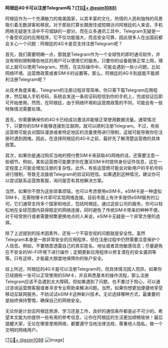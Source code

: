 **阿根廷4G卡可以注册Telegram吗？[[TG💪+ @esim1088](https://t.me/s/esim1088)]**

阿根廷作为一个充满魅力的南美国家，以其丰富的文化、热情的人民和独特的风景吸引着无数游客和移民。对于那些打算长期居住或短期访问阿根廷的人来说，手机网络无疑是生活中不可或缺的一部分。而在众多通讯工具中，Telegram无疑是一个备受欢迎的应用程序。它不仅功能强大，而且安全可靠，因此很多人在出国前都会关心一个问题：阿根廷的4G卡是否支持注册Telegram呢？

首先，我们需要明确一点，那就是Telegram作为一个全球性的即时通讯软件，并没有特别限制哪些地区的用户可以使用它的服务。只要你的设备能够正常上网，理论上就可以使用Telegram。然而，在实际操作中，可能会遇到一些小问题，比如网络环境、运营商政策或者SIM卡的设置等。那么，阿根廷的4G卡到底能不能顺利注册Telegram呢？

从技术角度来看，Telegram的注册过程非常简单。你只需下载Telegram应用程序，然后输入手机号码，系统会发送一条验证码短信到你的手机上，完成验证后即可开始使用。然而，在阿根廷，由于网络环境和运营商政策的不同，可能会有一些特殊情况需要处理。

首先，你需要确保你的4G卡已经成功激活并能够正常使用数据流量。通常情况下，只要你的SIM卡能够连接到互联网，就可以顺利注册Telegram。不过，有些运营商可能会对国际漫游或者特定地区的流量使用进行限制，这就可能导致你在注册时遇到困难。因此，在选择阿根廷的4G卡之前，最好先了解清楚运营商的具体政策。

其次，如果你是通过购买当地的预付费SIM卡来获取4G网络的话，还需要注意一些细节。例如，某些运营商可能要求你在激活SIM卡时提供身份证件信息，这在一定程度上可能会增加注册的复杂性。此外，有些运营商可能会对新用户的手机号码进行限制，导致无法接收Telegram的验证码短信。如果遇到这种情况，建议你可以尝试联系运营商客服，询问是否有其他解决方案。

当然，如果你不想为这些琐事烦恼，也可以考虑使用eSIM卡。eSIM卡是一种虚拟SIM卡，无需物理卡片即可实现网络连接。目前市面上有许多提供eSIM服务的公司，它们通常支持多个国家和地区，包括阿根廷。通过这些公司的服务，你可以轻松地在全球范围内获得稳定的网络连接，同时避免了传统SIM卡带来的种种不便。对于经常旅行或者需要频繁更换地点的人来说，eSIM卡无疑是一个非常方便的选择。

除了上述提到的技术因素外，还有一个不容忽视的问题就是安全性。虽然Telegram本身是一款非常安全的应用程序，但在注册过程中仍然需要注意保护个人信息。例如，不要随意透露自己的真实姓名、地址或者其他敏感信息；尽量避免在不安全的Wi-Fi环境下进行操作；定期更新应用程序以修复潜在的安全漏洞等等。只有这样，才能最大限度地保障你的账户安全。

综上所述，阿根廷的4G卡是可以注册Telegram的，但具体情况因人而异。如果你已经拥有一张可以正常使用的SIM卡，并且熟悉基本的操作流程，那么注册Telegram应该不会遇到太大障碍。但如果遇到了问题，也不要过于担心，可以通过咨询运营商客服或者寻求专业帮助来解决问题。当然，如果你想更加便捷地享受移动互联网服务，不妨试试eSIM卡这种新兴技术。无论选择哪种方式，最重要的是始终保持警惕，确保自己的网络安全。

无论你是计划去阿根廷旅游、学习还是工作，良好的通信条件都是必不可少的。希望本文能为你提供一些有用的参考信息，让你在阿根廷的生活更加顺畅愉快！最后提醒大家，无论在哪里使用网络，都要遵守当地法律法规，尊重他人隐私，做一个文明的网络用户。

[[TG💪+ @esim1088](https://t.me/s/esim1088) ![Image](https://i.postimg.cc/4NQfJmqS/Snipaste-2025-05-13-00-14-12.png)]